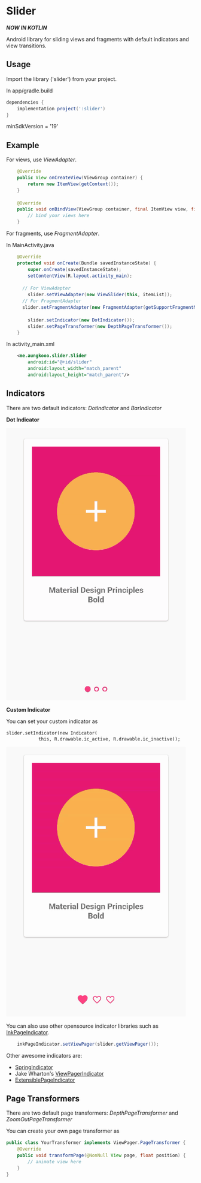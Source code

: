 # Slider
***NOW IN KOTLIN***

Android library for sliding views and fragments with default indicators and view transitions.

Usage
-----
Import the library ('slider') from your project.

In app/gradle.build

```groovy
dependencies {
    implementation project(':slider')
}
```

minSdkVersion = '19'

Example
-------

For views, use *ViewAdapter*.

```java
    @Override
    public View onCreateView(ViewGroup container) {
        return new ItemView(getContext());
    }

    @Override
    public void onBindView(ViewGroup container, final ItemView view, final Item item, int position)  {
        // bind your views here
    }
```

For fragments, use *FragmentAdapter*.
    
In MainActivity.java

```java
    @Override
    protected void onCreate(Bundle savedInstanceState) {
        super.onCreate(savedInstanceState);
        setContentView(R.layout.activity_main);

	  // For ViewAdapter
        slider.setViewAdapter(new ViewSlider(this, itemList));
	  // For FragmentAdapter
	  slider.setFragmentAdapter(new FragmentAdapter(getSupportFragmentManager(), fragmentList));
	  
        slider.setIndicator(new DotIndicator());
        slider.setPageTransformer(new DepthPageTransformer());
    }
```
    
In activity_main.xml

```xml
    <me.aungkooo.slider.Slider
        android:id="@+id/slider"
        android:layout_width="match_parent"
        android:layout_height="match_parent"/>
```

Indicators
----------
There are two default indicators: *DotIndicator* and *BarIndicator*

**Dot Indicator**

![screenrecord](/resource/default_indicator.gif)

**Custom Indicator**

You can set your custom indicator as

	slider.setIndicator(new Indicator(
                this, R.drawable.ic_active, R.drawable.ic_inactive));

![screenrecord](/resource/custom_indicator.gif)

You can also use other opensource indicator libraries such as [InkPageIndicator](https://github.com/DavidPacioianu/InkPageIndicator).

```java
    inkPageIndicator.setViewPager(slider.getViewPager());
````

Other awesome indicators are:

* [SpringIndicator](https://github.com/chenupt/SpringIndicator)
* Jake Wharton's [ViewPagerIndicator](https://github.com/JakeWharton/ViewPagerIndicator)
* [ExtensiblePageIndicator](https://github.com/merhold/extensible-page-indicator)

Page Transformers
-----------------
There are two default page transformers: *DepthPageTransformer* and *ZoomOutPageTransformer*

You can create your own page transformer as

```java
public class YourTransformer implements ViewPager.PageTransformer {
    @Override
    public void transformPage(@NonNull View page, float position) {
        // animate view here
    }
}
```

